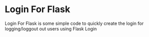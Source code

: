 # Login For Flask

Login For Flask is some simple code to quickly create the login for logging/loggout out users using Flask Login
